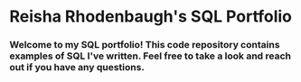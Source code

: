 # Reisha Rhodenbaugh's SQL Portfolio

### Welcome to my SQL portfolio! This code repository contains examples of SQL I've written. Feel free to take a look and reach out if you have any questions.
